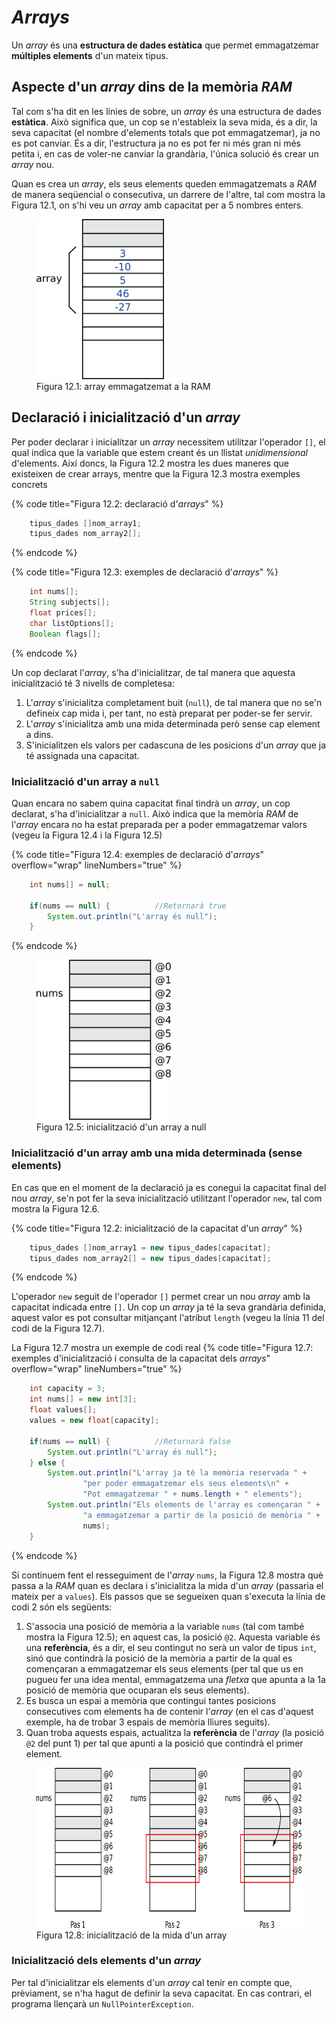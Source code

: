 # *Arrays*
Un *array* és una **estructura de dades estàtica** que permet emmagatzemar **múltiples elements** d'un mateix tipus.

## Aspecte d'un *array* dins de la memòria *RAM*
Tal com s'ha dit en les línies de sobre, un *array* és una estructura de dades **estàtica**. Això significa que, un cop se n'estableix la seva mida, és a dir, la seva capacitat (el nombre d'elements totals que pot emmagatzemar), ja no es pot canviar. És a dir, l'estructura ja no es pot fer ni més gran ni més petita i, en cas de voler-ne canviar la grandària, l'única solució és crear un *array* nou.

Quan es crea un *array*, els seus elements queden emmagatzemats a *RAM* de manera seqüencial o consecutiva, un darrere de l'altre, tal com mostra la Figura 12.1, on s'hi veu un *array* amb capacitat per a 5 nombres enters.
<figure>
    <img src="img/array_ram.png" height="256px" alt="Array emmagatzemat a la RAM">
    <figcaption>Figura 12.1: array emmagatzemat a la RAM</figcaption>
</figure>

## Declaració i inicialització d'un *array*
Per poder declarar i inicialitzar un *array* necessitem utilitzar l'operador `[]`, el qual indica que la variable que estem creant és un llistat *unidimensional* d'elements. Així doncs, la Figura 12.2 mostra les dues maneres que existeixen de crear arrays, mentre que la Figura 12.3 mostra exemples concrets

{% code title="Figura 12.2: declaració d'*arrays*" %}
```java
    tipus_dades []nom_array1;
    tipus_dades nom_array2[];
```
{% endcode %}

{% code title="Figura 12.3: exemples de declaració d'*arrays*" %}
```java
    int nums[];
    String subjects[];
    float prices[];
    char listOptions[];
    Boolean flags[];
```
{% endcode %}

Un cop declarat l'*array*, s'ha d'inicialitzar, de tal manera que aquesta inicialització té 3 nivells de completesa:
1. L'*array* s'inicialitza completament buit (`null`), de tal manera que no se'n defineix cap mida i, per tant, no està preparat per poder-se fer servir.
2. L'*array* s'inicialitza amb una mida determinada però sense cap element a dins.
3. S'inicialitzen els valors per cadascuna de les posicions d'un *array* que ja té assignada una capacitat.

### Inicialització d'un array a `null`
Quan encara no sabem quina capacitat final tindrà un *array*, un cop declarat, s'ha d'inicialitzar a `null`. Això indica que la memòria *RAM* de l'*array* encara no ha estat preparada per a poder emmagatzemar valors (vegeu la Figura 12.4 i la Figura 12.5)

{% code title="Figura 12.4: exemples de declaració d'*arrays*"  overflow="wrap" lineNumbers="true" %}
```java
    int nums[] = null;

    if(nums == null) {          //Retornarà true
        System.out.println("L'array és null");
    }
```
{% endcode %}

<figure>
    <img src="img/array_ini_null.png" height="256px" alt="Inicialització d'un array a null">
    <figcaption>Figura 12.5: inicialització d'un array a null</figcaption>
</figure>

### Inicialització d'un array amb una mida determinada (sense elements)
En cas que en el moment de la declaració ja es conegui la capacitat final del nou *array*, se'n pot fer la seva inicialització utilitzant l'operador `new`, tal com mostra la Figura 12.6.

{% code title="Figura 12.2: inicialització de la capacitat d'un *array*" %}
```java
    tipus_dades []nom_array1 = new tipus_dades[capacitat];
    tipus_dades nom_array2[] = new tipus_dades[capacitat];
```
{% endcode %}

L'operador `new` seguit de l'operador `[]` permet crear un nou *array* amb la capacitat indicada entre `[]`. Un cop un *array* ja té la seva grandària definida, aquest valor es pot consultar mitjançant l'atribut `length` (vegeu la línia 11 del codi de la Figura 12.7).

La Figura 12.7 mostra un exemple de codi real
{% code title="Figura 12.7: exemples d'inicialització i consulta de la capacitat dels *arrays*"  overflow="wrap" lineNumbers="true" %}
```java
    int capacity = 3;
    int nums[] = new int[3];
    float values[];
    values = new float[capacity];

    if(nums == null) {          //Retornarà false
        System.out.println("L'array és null");
    } else {
        System.out.println("L'array ja té la memòria reservada " +
                "per poder emmagatzemar els seus elements\n" +
                "Pot emmagatzemar " + nums.length + " elements");
        System.out.println("Els elements de l'array es començaran " +
                "a emmagatzemar a partir de la posició de memòria " +
                nums);
    }
```
{% endcode %}

Si continuem fent el resseguiment de l'*array* `nums`, la Figura 12.8 mostra què passa a la *RAM* quan es declara i s'inicialitza la mida d'un *array* (passaria el mateix per a `values`). Els passos que se segueixen quan s'executa la línia de codi 2 són els següents:
1. S'associa una posició de memòria a la variable `nums` (tal com també mostra la Figura 12.5); en aquest cas, la posició `@2`. Aquesta variable és una **referència**, és a dir, el seu contingut no serà un valor de tipus `int`, sinó que contindrà la posició de la memòria a partir de la qual es començaran a emmagatzemar els seus elements (per tal que us en pugueu fer una idea mental, emmagatzema una *fletxa* que apunta a la 1a posició de memòria que ocuparan els seus elements).
2. Es busca un espai a memòria que contingui tantes posicions consecutives com elements ha de contenir l'*array* (en el cas d'aquest exemple, ha de trobar 3 espais de memòria lliures seguits).
3. Quan troba aquests espais, actualitza la **referència** de l'*array* (la posició `@2` del punt 1) per tal que apunti a la posició que contindrà el primer element.

<figure>
    <img src="img/array_ini_size.png" height="256px" alt="Inicialització de la mida d'un array">
    <figcaption>Figura 12.8: inicialització de la mida d'un array</figcaption>
</figure>


### Inicialització dels elements d'un *array*
Per tal d'inicialitzar els elements d'un *array* cal tenir en compte que, prèviament, se n'ha hagut de definir la seva capacitat. En cas contrari, el programa llençarà un `NullPointerException`.